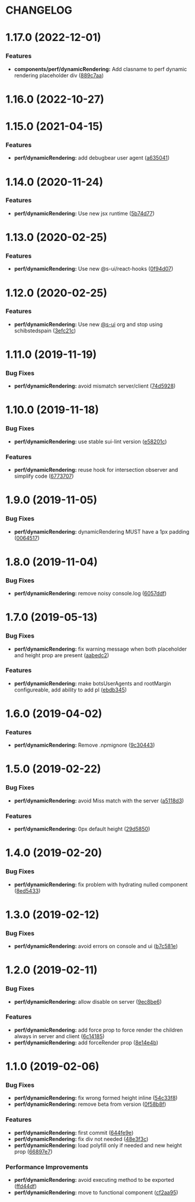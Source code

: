 # CHANGELOG

# 1.17.0 (2022-12-01)


### Features

* **components/perf/dynamicRendering:** Add clasname to perf dynamic rendering placeholder div ([889c7aa](https://github.com/SUI-Components/adevinta-spain-components/commit/889c7aa73ce45dd8bdd6d000452e9dc62da96d24))



# 1.16.0 (2022-10-27)



# 1.15.0 (2021-04-15)


### Features

* **perf/dynamicRendering:** add debugbear user agent ([a635041](https://github.com/SUI-Components/adevinta-spain-components/commit/a635041aba1053b951a3dc665e8173c9d6712153))



# 1.14.0 (2020-11-24)


### Features

* **perf/dynamicRendering:** Use new jsx runtime ([5b74d77](https://github.com/SUI-Components/adevinta-spain-components/commit/5b74d778082a7c5ae9f220b9958cce7cad874cf9))



# 1.13.0 (2020-02-25)


### Features

* **perf/dynamicRendering:** Use new @s-ui/react-hooks ([0f94d07](https://github.com/SUI-Components/adevinta-spain-components/commit/0f94d07b6102c3fe9db2ce7ae3b51b2c2a5e52be))



# 1.12.0 (2020-02-25)


### Features

* **perf/dynamicRendering:** Use new [@s-ui](https://github.com/s-ui) org and stop using schibstedspain ([3efc21c](https://github.com/SUI-Components/adevinta-spain-components/commit/3efc21cb421784cdfae1268a98d6d55af76af9b1))



# 1.11.0 (2019-11-19)


### Bug Fixes

* **perf/dynamicRendering:** avoid mismatch server/client ([74d5928](https://github.com/SUI-Components/adevinta-spain-components/commit/74d59283ceee853615b94aca53dff368850b6107))



# 1.10.0 (2019-11-18)


### Bug Fixes

* **perf/dynamicRendering:** use stable sui-lint version ([e58201c](https://github.com/SUI-Components/adevinta-spain-components/commit/e58201c6f1f7cbd5b27a7add2e3dd4153957e0c6))


### Features

* **perf/dynamicRendering:** reuse hook for intersection observer and simplify code ([6773707](https://github.com/SUI-Components/adevinta-spain-components/commit/677370747cb83f329a803ccc97fa038d37ea7163))



# 1.9.0 (2019-11-05)


### Bug Fixes

* **perf/dynamicRendering:** dynamicRendering MUST have a 1px padding ([0064517](https://github.com/SUI-Components/adevinta-spain-components/commit/0064517e3bcfdcc8c04f9e153d0953c283cc0bae))



# 1.8.0 (2019-11-04)


### Bug Fixes

* **perf/dynamicRendering:** remove noisy console.log ([6057ddf](https://github.com/SUI-Components/adevinta-spain-components/commit/6057ddf1039289e49da4ee1ca0944a4c6c9a2b6a))



# 1.7.0 (2019-05-13)


### Bug Fixes

* **perf/dynamicRendering:** fix warning message when both placeholder and height prop are present ([aabedc2](https://github.com/SUI-Components/adevinta-spain-components/commit/aabedc2ec794127364e08f41631c4f594de62fe1))


### Features

* **perf/dynamicRendering:** make botsUserAgents and rootMargin configureable, add ability to add pl ([ebdb345](https://github.com/SUI-Components/adevinta-spain-components/commit/ebdb345df0b97a0df873d7340f63774e29f212f8))



# 1.6.0 (2019-04-02)


### Features

* **perf/dynamicRendering:** Remove .npmignore ([9c30443](https://github.com/SUI-Components/adevinta-spain-components/commit/9c3044321850b956dc7d67903d3f855549e06a9a))



# 1.5.0 (2019-02-22)


### Bug Fixes

* **perf/dynamicRendering:** avoid Miss match with the server ([a5118d3](https://github.com/SUI-Components/adevinta-spain-components/commit/a5118d3fc9ec06102c037d24e219e4ff98f95a26))


### Features

* **perf/dynamicRendering:** 0px default height ([29d5850](https://github.com/SUI-Components/adevinta-spain-components/commit/29d585068862906f36b78c1d85e175860df5f5f2))



# 1.4.0 (2019-02-20)


### Bug Fixes

* **perf/dynamicRendering:** fix problem with hydrating nulled component ([8ed5433](https://github.com/SUI-Components/adevinta-spain-components/commit/8ed54338a90b152b6e6bde3b47b9cb64d0374a42))



# 1.3.0 (2019-02-12)


### Bug Fixes

* **perf/dynamicRendering:** avoid errors on console and ui ([b7c581e](https://github.com/SUI-Components/adevinta-spain-components/commit/b7c581ebd8db80910f11b53ab271dcd7d4e4b7e3))



# 1.2.0 (2019-02-11)


### Bug Fixes

* **perf/dynamicRendering:** allow disable on server ([9ec8be6](https://github.com/SUI-Components/adevinta-spain-components/commit/9ec8be60d6787a3d4246466c5fbc5d0c7edbd1e1))


### Features

* **perf/dynamicRendering:** add force prop to force render the children always in server and client ([6c14185](https://github.com/SUI-Components/adevinta-spain-components/commit/6c14185d05d1ea40cde4472cb39207d16ab3b3ef))
* **perf/dynamicRendering:** add forceRender prop ([8e14e4b](https://github.com/SUI-Components/adevinta-spain-components/commit/8e14e4bbdee7f9d3c693b7ab0f6b76d865a69a29))



# 1.1.0 (2019-02-06)


### Bug Fixes

* **perf/dynamicRendering:** fix wrong formed height inline ([54c33f8](https://github.com/SUI-Components/adevinta-spain-components/commit/54c33f8a78a29f37ea7f6d27c221907e0539cd31))
* **perf/dynamicRendering:** remove beta from version ([0f58b8f](https://github.com/SUI-Components/adevinta-spain-components/commit/0f58b8f1284ba5a9540d49b802a074717f722547))


### Features

* **perf/dynamicRendering:** first commit ([644fe9e](https://github.com/SUI-Components/adevinta-spain-components/commit/644fe9ee0ff794190f33d54c591b59e39a1e71d1))
* **perf/dynamicRendering:** fix div not needed ([48e3f3c](https://github.com/SUI-Components/adevinta-spain-components/commit/48e3f3cbd0b25d89932ac942663bdee1661592eb))
* **perf/dynamicRendering:** load polyfill only if needed and new height prop ([66897e7](https://github.com/SUI-Components/adevinta-spain-components/commit/66897e7d8033ba70084358e89d8b0e5e01ddd6e5))


### Performance Improvements

* **perf/dynamicRendering:** avoid executing method to be exported ([ffd44df](https://github.com/SUI-Components/adevinta-spain-components/commit/ffd44df436bec75596479cd6fea243b340b4ccff))
* **perf/dynamicRendering:** move to functional component ([cf2aa95](https://github.com/SUI-Components/adevinta-spain-components/commit/cf2aa95696427078be85fde161d6f13d4de49bae))



